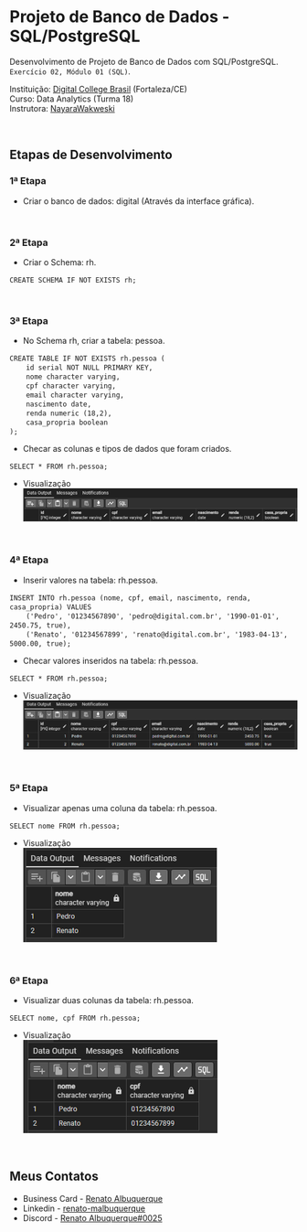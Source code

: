 # Projeto de Banco de Dados - SQL/PostgreSQL

Desenvolvimento de Projeto de Banco de Dados com SQL/PostgreSQL. `Exercício 02, Módulo 01 (SQL)`. 

Instituição: [Digital College Brasil](https://digitalcollege.com.br/) (Fortaleza/CE) <br>
Curso: Data Analytics (Turma 18) <br>
Instrutora: [NayaraWakweski](https://github.com/NayaraWakewski) <br>

<br>

## Etapas de Desenvolvimento

### 1ª Etapa
- Criar o banco de dados: digital (Através da interface gráfica).

<br>

### 2ª Etapa
- Criar o Schema: rh.
```
CREATE SCHEMA IF NOT EXISTS rh;
```

<br>

### 3ª Etapa
- No Schema rh, criar a tabela: pessoa.
```
CREATE TABLE IF NOT EXISTS rh.pessoa (
    id serial NOT NULL PRIMARY KEY,
    nome character varying,
    cpf character varying,
    email character varying,
    nascimento date,
    renda numeric (18,2),
    casa_propria boolean
);    
```

- Checar as colunas e tipos de dados que foram criados.
```
SELECT * FROM rh.pessoa;
```

- Visualização <br>
![screenshot](rh_pessoa_01.png)

<br>

### 4ª Etapa
- Inserir valores na tabela: rh.pessoa.
```
INSERT INTO rh.pessoa (nome, cpf, email, nascimento, renda, casa_propria) VALUES 
    ('Pedro', '01234567890', 'pedro@digital.com.br', '1990-01-01', 2450.75, true),
    ('Renato', '01234567899', 'renato@digital.com.br', '1983-04-13', 5000.00, true);
```

- Checar valores inseridos na tabela: rh.pessoa.
```
SELECT * FROM rh.pessoa;
```

- Visualização <br>
![screenshot](rh_pessoa_02.png)

<br>

### 5ª Etapa
- Visualizar apenas uma coluna da tabela: rh.pessoa.
```
SELECT nome FROM rh.pessoa;
```

- Visualização <br>
![screenshot](rh_pessoa_03.png)

<br>

### 6ª Etapa
- Visualizar duas colunas da tabela: rh.pessoa.
```
SELECT nome, cpf FROM rh.pessoa;
```

- Visualização <br>
![screenshot](rh_pessoa_04.png)

<br>

## Meus Contatos

- Business Card - [Renato Albuquerque](https://rma-contacts.vercel.app/)
- Linkedin - [renato-malbuquerque](https://www.linkedin.com/in/renato-malbuquerque/)
- Discord - [Renato Albuquerque#0025](https://discordapp.com/users/992621595547938837)
